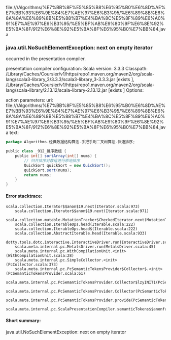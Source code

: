file://<WORKSPACE>/Algorithms/%E7%BB%8F%E5%85%B8%E6%95%B0%E6%8D%AE%E7%BB%93%E6%9E%84%E7%AE%97%E6%B3%95/%E6%89%8B%E6%8A%8A%E6%89%8B%E5%88%B7%E4%BA%8C%E5%8F%89%E6%A0%91%E7%AE%97%E6%B3%95/%E5%BF%AB%E9%80%9F%E6%8E%92%E5%BA%8F/_912_%E6%8E%92%E5%BA%8F%E6%95%B0%E7%BB%84.java
### java.util.NoSuchElementException: next on empty iterator

occurred in the presentation compiler.

presentation compiler configuration:
Scala version: 3.3.3
Classpath:
<HOME>/Library/Caches/Coursier/v1/https/repo1.maven.org/maven2/org/scala-lang/scala3-library_3/3.3.3/scala3-library_3-3.3.3.jar [exists ], <HOME>/Library/Caches/Coursier/v1/https/repo1.maven.org/maven2/org/scala-lang/scala-library/2.13.12/scala-library-2.13.12.jar [exists ]
Options:



action parameters:
uri: file://<WORKSPACE>/Algorithms/%E7%BB%8F%E5%85%B8%E6%95%B0%E6%8D%AE%E7%BB%93%E6%9E%84%E7%AE%97%E6%B3%95/%E6%89%8B%E6%8A%8A%E6%89%8B%E5%88%B7%E4%BA%8C%E5%8F%89%E6%A0%91%E7%AE%97%E6%B3%95/%E5%BF%AB%E9%80%9F%E6%8E%92%E5%BA%8F/_912_%E6%8E%92%E5%BA%8F%E6%95%B0%E7%BB%84.java
text:
```scala
package Algorithms.经典数据结构算法.手把手刷二叉树算法.快速排序;

public class _912_排序数组 {
    public int[] sortArray(int[] nums) {
        // 归并排序对数组进行原地排序
        QuickSort quickSort = new QuickSort();
        quickSort.sort(nums);
        return nums;
    }
}

```



#### Error stacktrace:

```
scala.collection.Iterator$$anon$19.next(Iterator.scala:973)
	scala.collection.Iterator$$anon$19.next(Iterator.scala:971)
	scala.collection.mutable.MutationTracker$CheckedIterator.next(MutationTracker.scala:76)
	scala.collection.IterableOps.head(Iterable.scala:222)
	scala.collection.IterableOps.head$(Iterable.scala:222)
	scala.collection.AbstractIterable.head(Iterable.scala:933)
	dotty.tools.dotc.interactive.InteractiveDriver.run(InteractiveDriver.scala:168)
	scala.meta.internal.pc.MetalsDriver.run(MetalsDriver.scala:45)
	scala.meta.internal.pc.WithCompilationUnit.<init>(WithCompilationUnit.scala:28)
	scala.meta.internal.pc.SimpleCollector.<init>(PcCollector.scala:373)
	scala.meta.internal.pc.PcSemanticTokensProvider$Collector$.<init>(PcSemanticTokensProvider.scala:61)
	scala.meta.internal.pc.PcSemanticTokensProvider.Collector$lzyINIT1(PcSemanticTokensProvider.scala:61)
	scala.meta.internal.pc.PcSemanticTokensProvider.Collector(PcSemanticTokensProvider.scala:61)
	scala.meta.internal.pc.PcSemanticTokensProvider.provide(PcSemanticTokensProvider.scala:90)
	scala.meta.internal.pc.ScalaPresentationCompiler.semanticTokens$$anonfun$1(ScalaPresentationCompiler.scala:117)
```
#### Short summary: 

java.util.NoSuchElementException: next on empty iterator